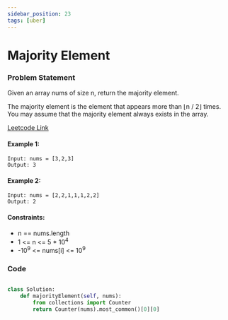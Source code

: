 ```yaml
---
sidebar_position: 23
tags: [uber]
---
```


# Majority Element

### Problem Statement

Given an array nums of size n, return the majority element.

The majority element is the element that appears more than ⌊n / 2⌋ times. You may assume that the majority element always exists in the array.

[Leetcode Link](https://leetcode.com/problems/majority-element/)

#### Example 1:

```
Input: nums = [3,2,3]
Output: 3
```

#### Example 2:

```
Input: nums = [2,2,1,1,1,2,2]
Output: 2
```

#### Constraints:

- n == nums.length
- 1 <= n <= 5 \* 10<sup>4</sup>
- -10<sup>9</sup> <= nums[i] <= 10<sup>9</sup>

### Code

```python title="Python Code"

class Solution:
    def majorityElement(self, nums):
        from collections import Counter
        return Counter(nums).most_common()[0][0]
```
